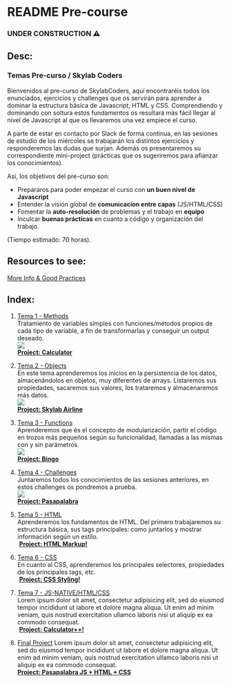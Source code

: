 # README Pre-course


### **UNDER CONSTRUCTION ⚠️**


## Desc:

### Temas Pre-curso / Skylab Coders<br>

Bienvenidos al pre-curso de SkylabCoders, aquí encontraréis todos los enunciados, ejercicios y challenges que os servirán para aprender a dominar la estructura básica de Javascript, HTML y CSS. Comprendiendo y dominando con soltura estos fundamentos os resultará más fácil llegar al nivel de Javascript al que os llevaremos una vez empiece el curso.<br>

A parte de estar en contacto por Slack de forma continua, en las sesiones de estudio de los miércoles se trabajarán los distintos ejercicios y responderemos las dudas que surjan. Además os presentaremos su correspondiente mini-project (prácticas que os sugeriremos para afianzar los conocimientos).

Así, los objetivos del pre-curso son:

- Prepararos para poder empezar el curso con **un buen nivel de Javascript**
- Entender la visión global de **comunicacion entre capas** (JS/HTML/CSS)
- Fomentar la **auto-resolución** de problemas y el trabajo en **equipo**
- Inculcar **buenas prácticas** en cuanto a código y organización del trabajo.

(Tiempo estimado: 70 horas).

## Resources to see:

[More Info & Good Practices](resources.md)

## Index:

1. [Tema 1 - Methods](methods.md)<br>
  Tratamiento de variables simples con funciones/métodos propios de cada tipo de variable, a fin de transformarlas y conseguir un output deseado.<br>
  ![](https://d3dr1ze7164817.cloudfront.net/items/3h2j0P3C441p1z2S150G/Screen%20Recording%202017-03-20%20at%2011.53%20a.%20m..gif?X-CloudApp-Visitor-Id=2702484&v=3e0b4c7d)<br>
  [**Project: Calculator**](mini-proj.md)

2. [Tema 2 - Objects](objects.md)<br>
  En este tema aprenderemos los inicios en la persistencia de los datos, almacenándolos en objetos, muy diferentes de arrays. Listaremos sus propiedades, sacaremos sus valores, los trataremos y almacenaremos más datos.<br>
  ![](https://d3dr1ze7164817.cloudfront.net/items/0Q3Y3n382q3R1X1r2z0p/Screen%20Recording%202017-03-20%20at%2011.50%20a.%20m..gif?X-CloudApp-Visitor-Id=2702484&v=b2f62176)<br>
  [**Project: Skylab Airline**](mini-proj.md)

3. [Tema 3 - Functions](functions.md)<br>
  Aprenderemos que és el concepto de modularización, partir el código en trozos más pequeños según su funcionalidad, llamadas a las mismas con y sin parámetros.<br>
  ![](https://d3dr1ze7164817.cloudfront.net/items/0d2U2V0d2v3y0S0Z0r3I/Screen%20Recording%202017-03-20%20at%2012.01%20p.%20m..gif?X-CloudApp-Visitor-Id=2702484&v=873490d0)<br>
  [**Project: Bingo**](mini-proj.md)

4. [Tema 4 - Challenges](challengesJS.md)<br>
  Juntaremos todos los conocimientos de las sesiones anteriores, en estos challenges os pondremos a prueba.<br>
  ![](https://d3dr1ze7164817.cloudfront.net/items/2y1H0l3O0e2C290W2Z18/Screen%20Recording%202017-03-21%20at%2009.47%20a.%20m..gif?X-CloudApp-Visitor-Id=2702484&v=5353f902)<br>
  [**Project: Pasapalabra**](mini-proj.md)

5. [Tema 5 - HTML](HTML.md)<br>
   Aprenderemos los fundamentos de HTML. Del primero trabajaremos su estructura básica, sus tags principales: como juntarlos y mostrar información según un estilo.<br />
   <img src="https://d3dr1ze7164817.cloudfront.net/items/0d0e280i0B3N1s2u3h1j/Screen%20Recording%202017-03-21%20at%2009.53%20a.%20m..gif?X-CloudApp-Visitor-Id=2702484&v=c1b29176" alt="">
   <a href="mini-proj.md">**Project: HTML Markup!**</a>

6. [Tema 6 - CSS](CSS.md)<br>
   En cuanto al CSS, aprenderemos los principales selectores, propiedades de los principales tags, etc.<br />
   <img src="https://d3dr1ze7164817.cloudfront.net/items/0d0e280i0B3N1s2u3h1j/Screen%20Recording%202017-03-21%20at%2009.53%20a.%20m..gif?X-CloudApp-Visitor-Id=2702484&v=c1b29176" alt="">
   <a href="mini-proj.md">**Project: CSS Styling!**</a>

7. [Tema 7 - JS-NATIVE/HTML/CSS](js-native.md)<br>
   Lorem ipsum dolor sit amet, consectetur adipisicing elit, sed do eiusmod tempor incididunt ut labore et dolore magna aliqua. Ut enim ad minim veniam, quis nostrud exercitation ullamco laboris nisi ut aliquip ex ea commodo consequat.<br />
   <img src="https://d3dr1ze7164817.cloudfront.net/items/0d0e280i0B3N1s2u3h1j/Screen%20Recording%202017-03-21%20at%2009.53%20a.%20m..gif?X-CloudApp-Visitor-Id=2702484&v=c1b29176" alt="">
   <a href="mini-proj.md">**Project: Calculator++!**</a>

8. [Final Project](final.md)
   Lorem ipsum dolor sit amet, consectetur adipisicing elit, sed do eiusmod tempor incididunt ut labore et dolore magna aliqua. Ut enim ad minim veniam, quis nostrud exercitation ullamco laboris nisi ut aliquip ex ea commodo consequat.<br />
   <img src="https://d3dr1ze7164817.cloudfront.net/items/1U3g3V3m3x41292u2v08/Screen%20Recording%202017-03-21%20at%2009.59%20a.%20m..gif?X-CloudApp-Visitor-Id=2702484&v=2ab536e0" alt=""><br />
   <a href="mini-proj.md">**Project: Pasapalabra JS + HTML + CSS**</a>

